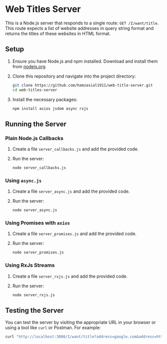 # Web Titles Server

This is a Node.js server that responds to a single route: `GET /I/want/title`. This route expects a list of website addresses in query string format and returns the titles of these websites in HTML format.

## Setup

1. Ensure you have Node.js and npm installed. Download and install them from [nodejs.org](https://nodejs.org/).

2. Clone this repository and navigate into the project directory:

    ```bash
    git clone https://github.com/hamzasial1911/web-title-server.git
    cd web-titles-server
    ```

3. Install the necessary packages:

    ```bash
    npm install axios jsdom async rxjs
    ```

## Running the Server

### Plain Node.js Callbacks

1. Create a file `server_callbacks.js` and add the provided code.
2. Run the server:

    ```bash
    node server_callbacks.js
    ```

### Using `async.js`

1. Create a file `server_async.js` and add the provided code.
2. Run the server:

    ```bash
    node server_async.js
    ```

### Using Promises with `axios`

1. Create a file `server_promises.js` and add the provided code.
2. Run the server:

    ```bash
    node server_promises.js
    ```

### Using RxJs Streams

1. Create a file `server_rxjs.js` and add the provided code.
2. Run the server:

    ```bash
    node server_rxjs.js
    ```

## Testing the Server

You can test the server by visiting the appropriate URL in your browser or using a tool like `curl` or Postman. For example:

```bash
curl "http://localhost:3000/I/want/title?address=google.com&address=http://yahoo.com"
